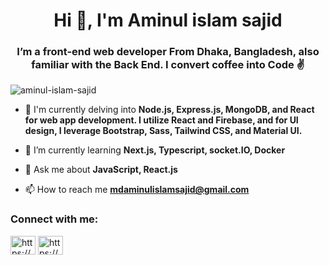 <h1 align="center">Hi 👋, I'm Aminul islam sajid</h1>
<h3 align="center">I’m a front-end web developer From Dhaka, Bangladesh, also familiar with the Back End. I convert coffee into Code ✌️</h3>

<p align="left"> <img src="https://komarev.com/ghpvc/?username=aminul-islam-sajid&label=Profile%20views&color=0e75b6&style=flat" alt="aminul-islam-sajid" /> </p>

- 🔭 I'm currently delving into  **Node.js, Express.js, MongoDB, and React for web app development. I utilize React and Firebase, and for UI design, I leverage Bootstrap, Sass, Tailwind CSS, and Material UI.**

- 🌱 I’m currently learning **Next.js, Typescript, socket.IO, Docker**

- 💬 Ask me about **JavaScript, React.js**

- 📫 How to reach me **mdaminulislamsajid@gmail.com**


<!--<h3 align="left">Specialized In [ Front End ]</h3>

<p align="left">
<!-- <img align="center" src="https://github.com/Shahriar-Fardows/Shahriar-Fardows/assets/121999068/c3ca6d2d-cf89-49ac-a7de-f7d7f7a3a1d2" alt="#" height="40" width="40" />
<img align="center" src="https://github.com/Shahriar-Fardows/Shahriar-Fardows/assets/121999068/3ea29fa6-f99c-410c-95ae-5f7c7a0cc55a" alt="#" height="40" width="40" />
<img align="center" src="https://github.com/Shahriar-Fardows/Shahriar-Fardows/assets/121999068/910d3410-1149-4988-b96f-077dbb881a4c" alt="#" height="40" width="40" />
<img align="center" src="https://github.com/Shahriar-Fardows/Shahriar-Fardows/assets/121999068/21659b6f-8052-4bd5-9904-48cbb48db467" alt="#" height="40" width="40" /> -->
<!-- </p> -->
<!-- <h3 align="left">Familiar with [ Back End ]</h3> -->
<!-- <p align="left">
 <img align="center" src="https://github.com/Shahriar-Fardows/Shahriar-Fardows/assets/121999068/fdc23483-7ba3-496e-9179-62f471e0c266" alt="#" height="40" width="40" />
 <img align="center" src="https://github.com/Shahriar-Fardows/Shahriar-Fardows/assets/121999068/bba12e51-2bb9-46e4-912e-93e07500ac37" alt="#" height="40" width="40" />
 <img align="center" src="https://github.com/Shahriar-Fardows/Shahriar-Fardows/assets/121999068/6b6c7752-d923-4711-90b3-d4c759c8169c" alt="MongoDB" height="40" width="40" />
  </p> -->
<!--<h3 align="left">Other</h3>
<p align="left"> 
 <img align="center" src="https://github.com/Shahriar-Fardows/Shahriar-Fardows/assets/121999068/a6ac10f3-528f-4e01-975a-84cca64d3e63" alt="#" height="40" width="40" />
 <img align="center" src="https://github.com/Shahriar-Fardows/Shahriar-Fardows/assets/121999068/0946c4e3-d258-4bd9-a8d7-0659dbf069a6" alt="#" height="40" width="40" />
 <img align="center" src="https://i.ibb.co/CmkQPsz/Screenshot-2024-04-09-182729.png" alt="MongoDB" height="40" width="40" />
  </p>-->
  <h3 align="left">Connect with me:</h3>
<p align="left">
<a  href="https://www.linkedin.com/in/aminul-islam-sajid/" target="blank"><img align="center" src="https://raw.githubusercontent.com/rahuldkjain/github-profile-readme-generator/master/src/images/icons/Social/linked-in-alt.svg" alt="https://www.linkedin.com/in/aminul-islam-sajid/" height="30" width="40" /></a>
<a href="https://www.facebook.com/amin.islamsajid" target="blank"><img align="center" src="https://raw.githubusercontent.com/rahuldkjain/github-profile-readme-generator/master/src/images/icons/Social/facebook.svg" alt="https://www.facebook.com/amin.islamsajid" height="30" width="40" /></a>
</p>
